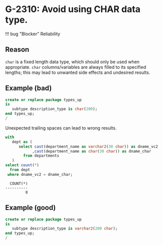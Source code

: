 # G-2310: Avoid using CHAR data type.

!!! bug "Blocker"
    Reliability

## Reason

`char` is a fixed length data type, which should only be used when appropriate. `char` columns/variables are always filled to its specified lengths; this may lead to unwanted side effects and undesired results.

## Example (bad)

``` sql
create or replace package types_up
is
   subtype description_type is char(200);
end types_up;
/
```

Unexpected trailing spaces can lead to wrong results.

```sql
with
   dept as (
      select cast(department_name as varchar2(30 char)) as dname_vc2
            ,cast(department_name as char(30 char)) as dname_char
        from departments
   )
select count(*)
  from dept
 where dname_vc2 = dname_char;
```

```
  COUNT(*)
----------
         0
```

## Example (good)

``` sql
create or replace package types_up
is
   subtype description_type is varchar2(200 char);
end types_up;
/
```